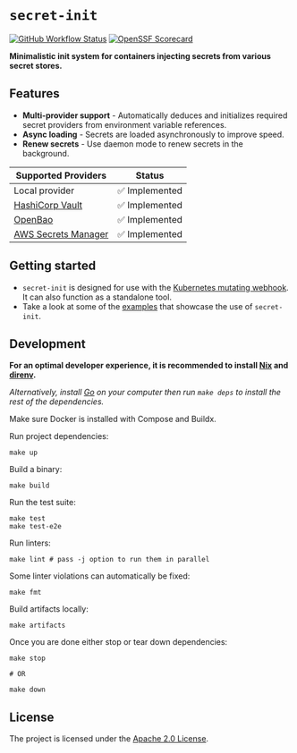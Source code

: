 # `secret-init`

[![GitHub Workflow Status](https://img.shields.io/github/actions/workflow/status/bank-vaults/secret-init/ci.yaml?branch=main&style=flat-square)](https://github.com/bank-vaults/secret-init/actions/workflows/ci.yaml?query=workflow%3ACI)
[![OpenSSF Scorecard](https://api.securityscorecards.dev/projects/github.com/bank-vaults/secret-init/badge?style=flat-square)](https://api.securityscorecards.dev/projects/github.com/bank-vaults/secret-init)

**Minimalistic init system for containers injecting secrets from various secret stores.**

## Features

- **Multi-provider support** - Automatically deduces and initializes required secret providers from environment variable references.
- **Async loading** - Secrets are loaded asynchronously to improve speed.
- **Renew secrets** - Use daemon mode to renew secrets in the background.

| **Supported Providers**                                      | **Status**     |
|--------------------------------------------------------------|----------------|
|  Local provider                                              | ✅ Implemented  |
| [HashiCorp Vault](https://www.vaultproject.io)               | ✅ Implemented  |
| [OpenBao](https://github.com/openbao/openbao)                | ✅ Implemented  |
| [AWS Secrets Manager](https://aws.amazon.com/secrets-manager)| ✅ Implemented  |

## Getting started

- `secret-init` is designed for use with the [Kubernetes mutating webhook](https://bank-vaults.dev/docs/mutating-webhook/). It can also function as a standalone tool.
- Take a look at some of the [examples](examples) that showcase the use of `secret-init`.

## Development

**For an optimal developer experience, it is recommended to install [Nix](https://nixos.org/download.html) and [direnv](https://direnv.net/docs/installation.html).**

_Alternatively, install [Go](https://go.dev/dl/) on your computer then run `make deps` to install the rest of the dependencies._

Make sure Docker is installed with Compose and Buildx.

Run project dependencies:

```shell
make up
```

Build a binary:

```shell
make build
```

Run the test suite:

```shell
make test
make test-e2e
```

Run linters:

```shell
make lint # pass -j option to run them in parallel
```

Some linter violations can automatically be fixed:

```shell
make fmt
```

Build artifacts locally:

```shell
make artifacts
```

Once you are done either stop or tear down dependencies:

```shell
make stop

# OR

make down
```

## License

The project is licensed under the [Apache 2.0 License](LICENSE).
